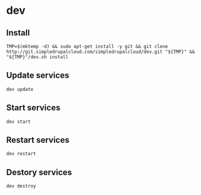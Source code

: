 dev
===

Install
-------

    TMP=$(mktemp -d) && sudo apt-get install -y git && git clone http://git.simpledrupalcloud.com/simpledrupalcloud/dev.git "${TMP}" && "${TMP}"/dev.sh install

Update services
---------------

    dev update

Start services
--------------

    dev start

Restart services
----------------

    dev restart

Destory services
----------------

    dev destroy